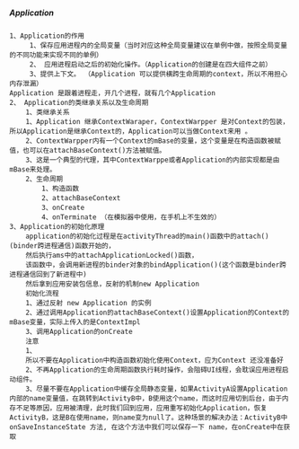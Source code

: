 ##### Application
    1、Application的作用
         1、保存应用进程内的全局变量（当时对应这种全局变量建议在单例中做，按照全局变量的不同功能来实现不同的单例）
         2、 应用进程启动之后的初始化操作。（Application的创建是在四大组件之前）
         3、提供上下文。 （Application 可以提供横跨生命周期的context，所以不用担心内存泄漏）
    Application 是跟着进程走，开几个进程，就有几个Application 
    2、 Application的类继承关系以及生命周期
        1、类继承关系
        1、Application 继承ContextWaraper，ContextWarpper 是对Context的包装，所以Application是继承Context的，Application可以当做Context来用 。
        2、ContextWarpper内有一个Context的mBase的变量，这个变量是在构造函数被赋值，也可以在attachBaseContext()方法被赋值。
        3、这是一个典型的代理，其中ContextWarppe或者Application的内部实现都是由mBase来处理。
        2、生命周期
            1、构造函数
            2、attachBaseContext
            3、onCreate
            4、onTerminate （在模拟器中使用，在手机上不生效的）
    3、Application的初始化原理
        application的初始化过程是在activityThread的main()函数中的attach()(binder跨进程通信)函数开始的，
        然后执行ams中的attachApplicationLocked()函数，
        该函数中，会调用新进程的binder对象的bindApplication()(这个函数是binder跨进程通信回到了新进程中)
        然后拿到应用安装包信息，反射的机制new Application
        初始化流程
        1、通过反射 new Application 的实例
        2、通过调用Application的attachBaseContext()设置Application的Context的mBase变量，实际上传入的是ContextImpl
        3、调用Application的onCreate
        注意
        1、
        所以不要在Application中构造函数初始化使用Context，应为Context 还没准备好
        2、不再Application的生命周期函数执行耗时操作，会阻碍UI线程，会耽误应用进程启动组件。
        3、尽量不要在Application中缓存全局静态变量，如果ActivityA设置Application内部的name变量值，在跳转到ActivityB中，B使用这个name，而这时应用切到后台，由于内存不足等原因，应用被清理，此时我们回到应用，应用重写初始化Application，恢复ActivityB，这是B在使用name，则name变为null了。这种场景的解决办法：ActivityB中onSaveInstanceState 方法, 在这个方法中我们可以保存一下 name，在onCreate中在获取